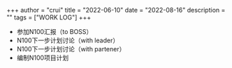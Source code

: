 +++
author = "crui"
title = "2022-06-10"
date = "2022-08-16"
description = ""
tags = ["WORK LOG"]
+++

- 参加N100汇报（to BOSS）
- N100下一步计划讨论（with leader）
- N100下一步计划讨论（with partener）
- 编制N100项目计划